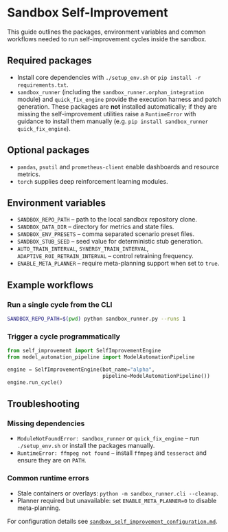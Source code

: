 # Sandbox Self-Improvement

This guide outlines the packages, environment variables and common workflows needed
to run self-improvement cycles inside the sandbox.

## Required packages

- Install core dependencies with `./setup_env.sh` or `pip install -r requirements.txt`.
- `sandbox_runner` (including the ``sandbox_runner.orphan_integration`` module)
  and `quick_fix_engine` provide the execution harness and patch generation.
  These packages are **not** installed automatically; if they are missing the
  self-improvement utilities raise a ``RuntimeError`` with guidance to install
  them manually (e.g. ``pip install sandbox_runner quick_fix_engine``).

## Optional packages

- `pandas`, `psutil` and `prometheus-client` enable dashboards and resource
  metrics.
- `torch` supplies deep reinforcement learning modules.

## Environment variables

- `SANDBOX_REPO_PATH` – path to the local sandbox repository clone.
- `SANDBOX_DATA_DIR` – directory for metrics and state files.
- `SANDBOX_ENV_PRESETS` – comma separated scenario preset files.
- `SANDBOX_STUB_SEED` – seed value for deterministic stub generation.
- `AUTO_TRAIN_INTERVAL`, `SYNERGY_TRAIN_INTERVAL`,
  `ADAPTIVE_ROI_RETRAIN_INTERVAL` – control retraining frequency.
- `ENABLE_META_PLANNER` – require meta-planning support when set to `true`.

## Example workflows

### Run a single cycle from the CLI

```bash
SANDBOX_REPO_PATH=$(pwd) python sandbox_runner.py --runs 1
```

### Trigger a cycle programmatically

```python
from self_improvement import SelfImprovementEngine
from model_automation_pipeline import ModelAutomationPipeline

engine = SelfImprovementEngine(bot_name="alpha",
                               pipeline=ModelAutomationPipeline())
engine.run_cycle()
```

## Troubleshooting

### Missing dependencies

- `ModuleNotFoundError: sandbox_runner` or `quick_fix_engine` – run
  `./setup_env.sh` or install the packages manually.
- `RuntimeError: ffmpeg not found` – install `ffmpeg` and `tesseract` and
  ensure they are on `PATH`.

### Common runtime errors

- Stale containers or overlays: `python -m sandbox_runner.cli --cleanup`.
- Planner required but unavailable: set `ENABLE_META_PLANNER=0` to disable
  meta-planning.

For configuration details see
[`sandbox_self_improvement_configuration.md`](sandbox_self_improvement_configuration.md).
